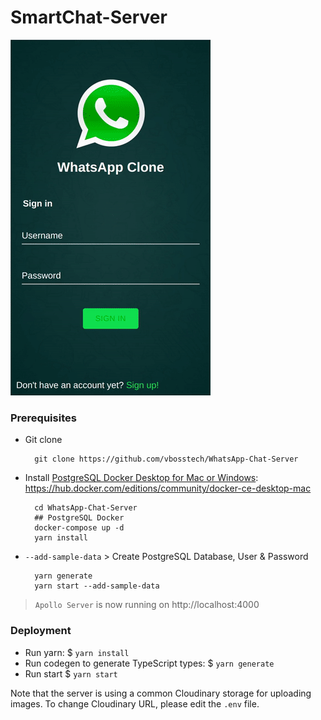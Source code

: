 # SmartChat-Server

![WhatsApp-Clone](README/WhatsApp-Clone.gif)

### Prerequisites

- Git clone
  ```
    git clone https://github.com/vbosstech/WhatsApp-Chat-Server
  ```
- Install [PostgreSQL Docker Desktop for Mac or Windows](https://www.docker.com/products/docker-desktop): https://hub.docker.com/editions/community/docker-ce-desktop-mac
  ```
    cd WhatsApp-Chat-Server
    ## PostgreSQL Docker
    docker-compose up -d
    yarn install
  ```    
-  `--add-sample-data` > Create PostgreSQL Database, User & Password
   ```
     yarn generate
     yarn start --add-sample-data
   ```

> `Apollo Server` is now running on http://localhost:4000   
   
### Deployment

- Run yarn: $ `yarn install`
- Run codegen to generate TypeScript types: $ `yarn generate`
- Run start $ `yarn start`

Note that the server is using a common Cloudinary storage for uploading images. To change Cloudinary URL, please edit the `.env` file.